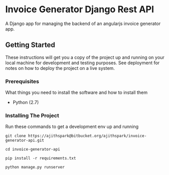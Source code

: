 # Invoice Generator Django Rest API

A Django app for managing the backend of an angularjs invoice generator app.

## Getting Started

These instructions will get you a copy of the project up and running on your local machine for development and testing purposes. See deployment for notes on how to deploy the project on a live system.

### Prerequisites

What things you need to install the software and how to install them

* Python (2.7)

### Installing The Project

Run these commands to get a development env up and running


```
git clone https://ajithspark@bitbucket.org/ajithspark/invoice-generator-api.git

cd invoice-generator-api

pip install -r requirements.txt

python manage.py runserver
```
